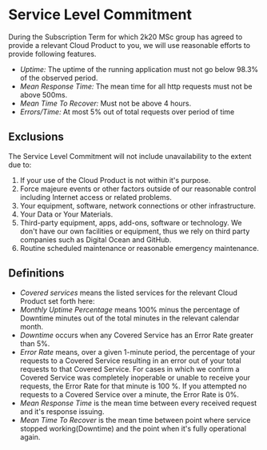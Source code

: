# Service Level Commitment

During the Subscription Term for which 2k20 MSc group has agreed to provide a
relevant Cloud Product to you, we will use reasonable efforts to provide
following features.
* *Uptime:* The uptime of the running application must not go below 98.3% of the
  observed period.
* *Mean Response Time:* The mean time for all http requests must not be above 500ms. 
* *Mean Time To Recover:* Must not be above 4 hours.
* *Errors/Time:* At most 5% out of total requests over period of time 

## Exclusions
The Service Level Commitment will not include unavailability to the extent due to:
1. If your use of the Cloud Product is not within it's purpose.
2. Force majeure events or other factors outside of our reasonable control
   including Internet access or related problems. 
3. Your equipment, software, network connections or other infrastructure.
4. Your Data or Your Materials.
5. Third-party equipment, apps, add-ons, software or technology. We don't have
   our own facilities or equipment, thus we rely on third party companies such
   as Digital Ocean and GitHub. 
6. Routine scheduled maintenance or reasonable emergency maintenance.

## Definitions

* *Covered services* means the listed services for the relevant Cloud Product set forth here:
* *Monthly Uptime Percentage* means 100% minus the percentage of Downtime
  minutes out of the total minutes in the relevant calendar month. 
* *Downtime* occurs when any Covered Service has an Error Rate greater than 5%.
* *Error Rate* means, over a given 1-minute period, the percentage of your
  requests to a Covered Service resulting in an error out of your total requests
  to that Covered Service. For cases in which we confirm a Covered Service was
  completely inoperable or unable to receive your requests, the Error Rate for
  that minute is 100 %. If you attempted no requests to a Covered Service over a
  minute, the Error Rate is 0%.
* *Mean Response Time* is the mean time between every received request and it's
  response issuing. 
* *Mean Time To Recover* is the mean time between point where service stopped
  working(Downtime) and the point when it's fully operational again. 
